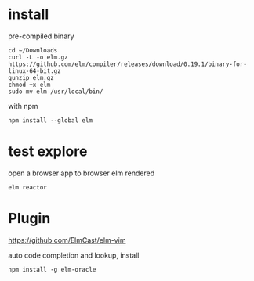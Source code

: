 
# install

pre-compiled binary 

    cd ~/Downloads
    curl -L -o elm.gz https://github.com/elm/compiler/releases/download/0.19.1/binary-for-linux-64-bit.gz
    gunzip elm.gz
    chmod +x elm
    sudo mv elm /usr/local/bin/

with npm 

    npm install --global elm

# test explore

open a browser app to browser elm rendered

    elm reactor

# Plugin

https://github.com/ElmCast/elm-vim

auto code completion and lookup, install

    npm install -g elm-oracle

